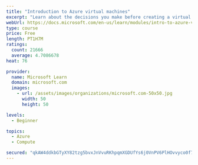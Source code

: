 ```yaml
---
title: "Introduction to Azure virtual machines"
excerpt: "Learn about the decisions you make before creating a virtual machine, the options to create and manage the VM, and the extensions and services you use to manage your VM."
webUrl: https://docs.microsoft.com/en-us/learn/modules/intro-to-azure-virtual-machines/
type: course
price: Free
length: PT1H7M
ratings:
  count: 21666
  average: 4.7086678
heat: 76

provider:
  name: Microsoft Learn
  domain: microsoft.com
  images:
    - url: /assets/images/organizations/microsoft.com-50x50.jpg
      width: 50
      height: 50

levels:
  - Beginner

topics:
  - Azure
  - Compute

secured: "qkAW4ddkbGTyXY82tzg5bvxJnVvuRKhpqmXGDUfYs6j0VnPV6PlHOvvyco0f7rYZtvZOJMlhp/K8aKk3eDKaY4Tzaxzb4NRiyWL1F+o5zsVfMzF+U7gukcOdlA5SVLvnWAu04Ez6pY7h7QG1WwQ4xDpOVDiYHQxQkgMtAiGsEWFayqYN1CwCTNBYs/i7gj1Het+YRmCR/cR4tt0lXyUgrJGNc4CvzrE4j5fDq7cdZFJC0KPFhMI1JRDciZ+Zdu0mZc+Yt0XwAUZpUt94X+2usxuL1jaIfU+84I+ffZFzcsB72j7MAp3ORklN7Kgren+lxXHOewadlcvjb2kCqjOi4HgGkoyxKyOWw7pJwZHeyp+cprfJNMXCYwJ+LKqw3Vawpz63XNpOc3HrGBzyHCBkCqFAtROPWf+LIhQ//kBtd/2PfT5CzivblNeCgV2OnqK3;YXACDC/Ek4cQX4yL5LC13Q=="
---
```


